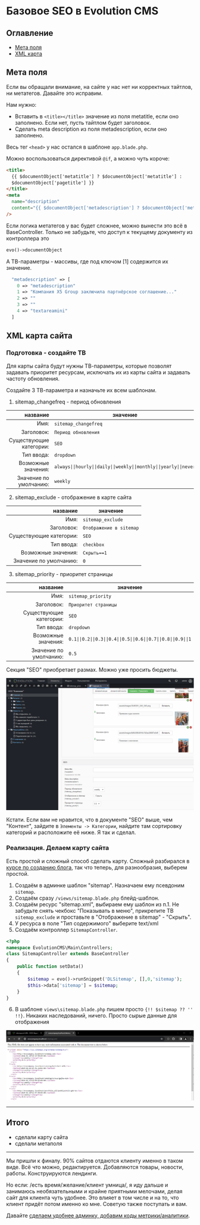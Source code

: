 # Базовое SEO в Evolution CMS

## Оглавление 

- [Мета поля](#part1)
- [XML карта](#part2)

## Мета поля <a name="part1"></a>

Если вы обращали внимание, на сайте у нас нет ни корректных тайтлов, ни метатегов. Давайте это исправим.

Нам нужно:

- Вставить в `<title></title>` значение из поля metatitle, если оно заполнено. Если нет, пусть тайтлом будет заголовок.
- Сделать meta description из поля metadescription, если оно заполнено.

Весь тег `<head>` у нас остался в шаблоне `app.blade.php`.

Можно воспользоваться директивой `@if`, а можно чуть короче:

```html
<title>
  {{ $documentObject['metatitle'] ? $documentObject['metatitle'] :
  $documentObject['pagetitle'] }}
</title>
<meta
  name="description"
  content="{{ $documentObject['metadescription'] ? $documentObject['metadescription']  : $documentObject['introtext'] }}"
/>
```

Если логика метатегов у вас будет сложнее, можно вынести это всё в BaseController.
Только не забудьте, что доступ к текущему документу из контроллера это

```php
evo()->documentObject
```

А ТВ-параметры - массивы, где под ключом [1] содержится их значение.

```php
  "metadescription" => [
    0 => "metadescription"
    1 => "Компания X5 Group заключила партнёрское соглашение..."
    2 => ""
    3 => ""
    4 => "textareamini"
  ]
```


## XML карта сайта <a name="part2"></a>

### Подготовка - создайте ТВ

Для карты сайта будут нужны ТВ-параметры, которые позволят задавать приоритет ресурсам, исключать их из карты сайта и задавать частоту обновления.

Создайте 3 ТВ-параметра и назначьте их всем шаблонам.

1. sitemap_changefreq - период обновления

|                название | значение                                                            |
| ----------------------: | ------------------------------------------------------------------- |
|                    Имя: | `sitemap_changefreq`                                                |
|              Заголовок: | `Период обновления`                                                 |
| Существующие категории: | `SEO`                                                               |
|              Тип ввода: | `dropdown`                                                          |
|     Возможные значения: | `always\|\|hourly\|\|daily\|\|weekly\|\|monthly\|\|yearly\|\|never` |
|  Значение по умолчанию: | `weekly`                                                            |

2. sitemap_exclude - отображение в карте сайта

|                название | значение                |
| ----------------------: | ----------------------- |
|                    Имя: | `sitemap_exclude`       |
|              Заголовок: | `Отображение в sitemap` |
| Существующие категории: | `SEO`                   |
|              Тип ввода: | `checkbox`              |
|     Возможные значения: | `Скрыть==1`             |
|  Значение по умолчанию: | `0`                     |

3. sitemap_priority - приоритет страницы

|                название | значение                                                           |
| ----------------------: | ------------------------------------------------------------------ |
|                    Имя: | `sitemap_priority`                                                 |
|              Заголовок: | `Приоритет страницы`                                               |
| Существующие категории: | `SEO`                                                              |
|              Тип ввода: | `dropdown`                                                         |
|     Возможные значения: | `0.1\|\|0.2\|\|0.3\|\|0.4\|\|0.5\|\|0.6\|\|0.7\|\|0.8\|\|0.9\|\|1` |
|  Значение по умолчанию: | `0.5`                                                              |

Секция "SEO" приобретает размах. Можно уже просить бюджеты.

![seo](assets/images/s102.png)

Кстати. Если вам не нравится, что в документе "SEO" выше, чем "Контент", зайдите в `Элементы -> Категории`, найдите там сортировку категорий и расположите её ниже. Я так и сделал.

### Реализация. Делаем карту сайта

Есть простой и сложный способ сделать карту. Сложный разбирался в [курсе по созданию блога](https://github.com/0test/lessons-evolution-blog), так что теперь, для разнообразия, выберем простой.

1. Создаём в админке шаблон "sitemap". Назначаем ему псевдоним `sitemap`.
2. Создаём сразу `/views/sitemap.blade.php` блейд-шаблон.
3. Создаём ресурс "sitemap.xml", выбираем ему шаблон из п.1. Не забудьте снять чекбокс "Показывать в меню", прикрепите ТВ `sitemap_exclude` и проставьте в "Отображение в sitemap" - "Скрыть".
4. У ресурса в поле "Тип содержимого" выберите text/xml
5. Создаём контроллер `SitemapController`.
   
```php
<?php
namespace EvolutionCMS\Main\Controllers;
class SitemapController extends BaseController
{
    public function setData()
    {
        $sitemap = evo()->runSnippet('DLSitemap', [],0,'sitemap');
        $this->data['sitemap'] = $sitemap;
    }
}

```
6. В шаблоне `views\sitemap.blade.php` пишем просто `{!! $sitemap ?? '' !!}`. Никаких наследований, ничего. Просто сырые данные для отображения

![xml](assets/images/s103.png)

---

## Итого
- сделали карту сайта
- сделали метаполя
  
 ---

Мы пришли к финалу. 90% сайтов отдаются клиенту именно в таком виде. Всё что можно, редактируется. Добавляются товары, новости, работы. Конструируются лендинги.

Но если: /есть время/желание/клиент умница/, я иду дальше и занимаюсь необязательными и крайне приятными мелочами, делая сайт для клиента чуть удобнее. Это влияет в том числе и на то, что клиент придёт потом именно ко мне. Советую  также поступать и вам.

Давайте [сделаем удобнее админку, добавим коды метрики/аналитики](/021_Полезные%20мелочи.md).